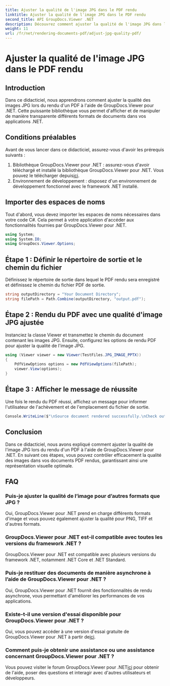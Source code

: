 ```yaml
---
title: Ajuster la qualité de l'image JPG dans le PDF rendu
linktitle: Ajuster la qualité de l'image JPG dans le PDF rendu
second_title: API GroupDocs.Viewer .NET
description: Découvrez comment ajuster la qualité de l'image JPG dans les documents PDF rendus à l'aide de GroupDocs.Viewer pour .NET. Améliorez votre expérience de visualisation de documents.
weight: 11
url: /fr/net/rendering-documents-pdf/adjust-jpg-quality-pdf/
---
```


# Ajuster la qualité de l'image JPG dans le PDF rendu

## Introduction
Dans ce didacticiel, nous apprendrons comment ajuster la qualité des images JPG lors du rendu d'un PDF à l'aide de GroupDocs.Viewer pour .NET. Cette puissante bibliothèque vous permet d'afficher et de manipuler de manière transparente différents formats de documents dans vos applications .NET.
## Conditions préalables
Avant de vous lancer dans ce didacticiel, assurez-vous d'avoir les prérequis suivants :
1.  Bibliothèque GroupDocs.Viewer pour .NET : assurez-vous d'avoir téléchargé et installé la bibliothèque GroupDocs.Viewer pour .NET. Vous pouvez le télécharger depuis[ici](https://releases.groupdocs.com/viewer/net/).
2. Environnement de développement : disposez d'un environnement de développement fonctionnel avec le framework .NET installé.

## Importer des espaces de noms
Tout d'abord, vous devez importer les espaces de noms nécessaires dans votre code C#. Cela permet à votre application d'accéder aux fonctionnalités fournies par GroupDocs.Viewer pour .NET.
```csharp
using System;
using System.IO;
using GroupDocs.Viewer.Options;
```
## Étape 1 : Définir le répertoire de sortie et le chemin du fichier
Définissez le répertoire de sortie dans lequel le PDF rendu sera enregistré et définissez le chemin du fichier PDF de sortie.
```csharp
string outputDirectory = "Your Document Directory";
string filePath = Path.Combine(outputDirectory, "output.pdf");
```
## Étape 2 : Rendu du PDF avec une qualité d'image JPG ajustée
Instanciez la classe Viewer et transmettez le chemin du document contenant les images JPG. Ensuite, configurez les options de rendu PDF pour ajuster la qualité de l'image JPG.
```csharp
using (Viewer viewer = new Viewer(TestFiles.JPG_IMAGE_PPTX))
{               
    PdfViewOptions options = new PdfViewOptions(filePath);
    viewer.View(options);
}
```
## Étape 3 : Afficher le message de réussite
Une fois le rendu du PDF réussi, affichez un message pour informer l'utilisateur de l'achèvement et de l'emplacement du fichier de sortie.
```csharp
Console.WriteLine($"\nSource document rendered successfully.\nCheck output in {outputDirectory}.");
```

## Conclusion
Dans ce didacticiel, nous avons expliqué comment ajuster la qualité de l'image JPG lors du rendu d'un PDF à l'aide de GroupDocs.Viewer pour .NET. En suivant ces étapes, vous pouvez contrôler efficacement la qualité des images dans vos documents PDF rendus, garantissant ainsi une représentation visuelle optimale.
## FAQ
### Puis-je ajuster la qualité de l’image pour d’autres formats que JPG ?
Oui, GroupDocs.Viewer pour .NET prend en charge différents formats d'image et vous pouvez également ajuster la qualité pour PNG, TIFF et d'autres formats.
### GroupDocs.Viewer pour .NET est-il compatible avec toutes les versions du framework .NET ?
GroupDocs.Viewer pour .NET est compatible avec plusieurs versions du framework .NET, notamment .NET Core et .NET Standard.
### Puis-je restituer des documents de manière asynchrone à l’aide de GroupDocs.Viewer pour .NET ?
Oui, GroupDocs.Viewer pour .NET fournit des fonctionnalités de rendu asynchrone, vous permettant d'améliorer les performances de vos applications.
### Existe-t-il une version d'essai disponible pour GroupDocs.Viewer pour .NET ?
 Oui, vous pouvez accéder à une version d'essai gratuite de GroupDocs.Viewer pour .NET à partir de[ici](https://releases.groupdocs.com/).
### Comment puis-je obtenir une assistance ou une assistance concernant GroupDocs.Viewer pour .NET ?
 Vous pouvez visiter le forum GroupDocs.Viewer pour .NET[ici](https://forum.groupdocs.com/c/viewer/9) pour obtenir de l'aide, poser des questions et interagir avec d'autres utilisateurs et développeurs.